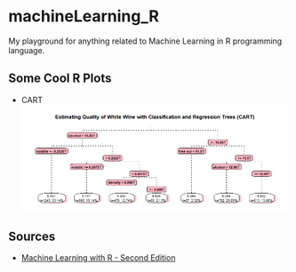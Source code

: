 # machineLearning_R

My playground for anything related to Machine Learning in R programming language.


## Some Cool R Plots
* CART
[![Estimating Quality of White Wine with Classification and Regression Trees (CART)](https://github.com/PeacePeach/machineLearning_R/blob/master/Machine%20Learning%20with%20R/Graphs/whitewine_cart.png)](#feature)

## Sources
* [Machine Learning with R - Second Edition](https://github.com/dataspelunking)
